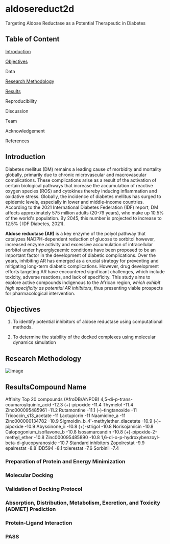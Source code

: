 # aldosereduct2d

Targeting Aldose Reductase as a Potential Therapeutic in Diabetes

## Table of Content

[Introduction](https://github.com/omicscodeathon/aldosereduct2d#introduction)

[Objectives](https://github.com/omicscodeathon/aldosereduct2d#objectives)

Data

[Research Methodology](https://github.com/omicscodeathon/aldosereduct2d#research-methodology)  

[Results](https://github.com/omicscodeathon/aldosereduct2d#research-results)  

Reproducibility

Discussion

Team

Acknowledgement

References

## Introduction

Diabetes mellitus (DM) remains a leading cause of morbidity and mortality globally, primarily due to chronic microvascular and macrovascular complications. These complications arise as a result of the activation of certain biological pathways that increase the accumulation of reactive oxygen species (ROS) and cytokines thereby inducing inflammation and oxidative stress.
Globally, the incidence of diabetes mellitus has surged to epidemic levels, especially in lower and middle-income countries. According to the 2021 International Diabetes Federation (IDF) report, DM affects approximately 575 million adults (20-79 years), who make up 10.5% of the world's population. By 2045, this number is projected to increase to 12.5% ( IDF Diabetes, 2021). 

**Aldose reductase (AR)** is a key enzyme of the polyol pathway that catalyzes NADPH-dependent reduction of glucose to sorbitol however, increased enzyme activity and excessive accumulation of intracellular sorbitol under hyperglycaemic conditions have been proposed to be an important factor in the development of diabetic complications. Over the years, inhibiting AR has emerged as a crucial strategy for preventing and mitigating long-term diabetic complications. However, drug development efforts targeting AR have encountered significant challenges, which include toxicity, adverse reactions, and lack of specificity. This study aims to explore active compounds indigenous to the African region, _which exhibit high specificity as potential AR inhibitors_, thus presenting viable prospects for pharmacological intervention.

## Objectives

1. To identify potential inhibitors of aldose reductase using computational methods.
   
2. To determine the stability of the docked complexes using molecular dynamics simulation

## Research Methodology
![image](https://github.com/omicscodeathon/aldosereduct2d/assets/137441049/5e1a8014-4266-4554-8ddb-74edfcf02e83)


## ResultsCompound Name 
Affinity
Top 20 compounds (AfroDB/ANPDB)
4,5-di-p-trans-coumaroylquinic_acid
-12.3
(+)-pipoxide
-11.4
Thymelol
-11.4
Zinc000095485961
-11.2
Rutamontine
-11.1
(-)-tingtanoxide
-11
Tricoccin_s13_acetate
-11
Lactupicrin
-11
Naamidine_a
-11
Zinc000000134782
-10.9
Sigmoidin_b_4'-methylether_diacetate
-10.9
(-)-pipoxide
-10.9
Abyssinone_ii
-10.8
(+)-strigol
-10.8
Norisojamicin
-10.8
Calopogonium_isoflavone_b
-10.8
Isosamarcandin
-10.8
(+)-pipoxide-2-methyl_ether
-10.8
Zinc000095485890
-10.8
1,6-di-o-p-hydroxybenzoyl-beta-d-glucopyranoside
-10.7
Standard inhibitors
Zopolrestat
-9.9
epalrestat
-8.8
IDD594
-8.1
tolerestat
-7.6
Sorbinil
-7.4



### Preparation of Protein and Energy Minimization

### Molecular Docking

### Validation of Docking Protocol

### Absorption, Distribution, Metabolism, Excretion, and Toxicity (ADMET) Prediction

### Protein-Ligand Interaction

###  PASS 







